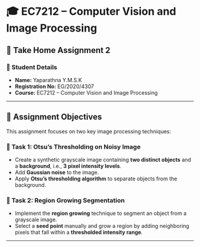 # 🎓 EC7212 – Computer Vision and Image Processing  
## 📌 Take Home Assignment 2

### 👤 Student Details
- **Name:** Yaparathna Y.M.S.K  
- **Registration No:** EG/2020/4307  
- **Course:** EC7212 – Computer Vision and Image Processing  


---

## 📝 Assignment Objectives

This assignment focuses on two key image processing techniques:

### 🔹 Task 1: Otsu’s Thresholding on Noisy Image
- Create a synthetic grayscale image containing **two distinct objects** and a **background**, i.e., **3 pixel intensity levels**.
- Add **Gaussian noise** to the image.
- Apply **Otsu’s thresholding algorithm** to separate objects from the background.

### 🔹 Task 2: Region Growing Segmentation
- Implement the **region growing** technique to segment an object from a grayscale image.
- Select a **seed point** manually and grow a region by adding neighboring pixels that fall within a **thresholded intensity range**.

---



